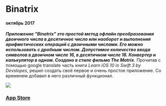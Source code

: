# Binatrix
#### октябрь 2017
***Приложение "Binatrix" это простой метод офлайн преобразования двоичного числа в десятичное число или наоборот и выполнения арифметических операций с двоичными числами. Его можно использовать с дробным числом. Допустимое количество ввода символов в двоичном числе 16, в десятичном числе 18. Конвертер и калькулятор в одном.
Создано в стиле фильма The Matrix.***
Прочитав с помощью  google  translate  часть книги  _Learn_ _iOS  10_ _in_ _Swift  3_ _by_ _Devslopes_, решил создать своё первое и очень простое приложение. Со временем добавил в него различный функционал. 

![](https://github.com/TOxaREY/Binatrix-2.0/blob/master/image/mx.png?raw=true)
### [App Store](https://itunes.apple.com/ru/app/binatrix/id1296545616?mt=8)